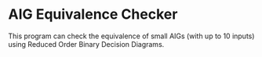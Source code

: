 # AIG Equivalence Checker

This program can check the equivalence of small AIGs (with up to 10 inputs) using Reduced Order Binary Decision Diagrams.
